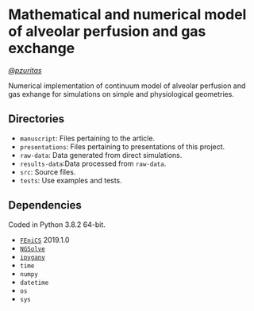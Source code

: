 # Mathematical and numerical model of alveolar perfusion and gas exchange

_[@pzuritas](https://github.com/pzuritas)_

Numerical implementation of continuum model of alveolar perfusion and gas exhange for simulations on simple and physiological geometries.

## Directories

- `manuscript`: Files pertaining to the article.
- `presentations`: Files pertaining to presentations of this project.
- `raw-data`: Data generated from direct simulations.
- `results-data`:Data processed from `raw-data`.
- `src`: Source files.
- `tests`: Use examples and tests.

## Dependencies

Coded in Python 3.8.2 64-bit.

- [`FEniCS`](https://fenicsproject.org/) 2019.1.0
- [`NGSolve`](https://ngsolve.org/)
- [`ipygany`](https://github.com/QuantStack/ipygany)
- `time`
- `numpy`
- `datetime`
- `os`
- `sys`